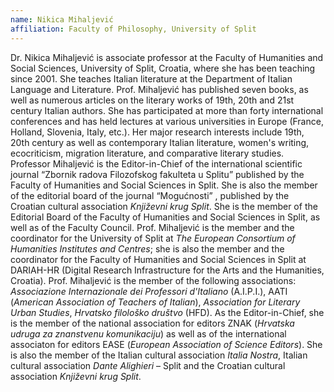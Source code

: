 ```yaml
---
name: Nikica Mihaljević
affiliation: Faculty of Philosophy, University of Split
---
```


Dr. Nikica Mihaljević is associate professor at the Faculty of Humanities and Social Sciences, University of Split, Croatia, where she has been teaching since 2001. She teaches Italian literature at the Department of Italian Language and Literature. Prof. Mihaljević has published seven books, as well as numerous articles on the literary works of 19th, 20th and 21st century Italian authors. She has participated at more than forty international conferences and has held lectures at various universities in Europe (France, Holland, Slovenia, Italy, etc.). Her major research interests include 19th, 20th century as well as contemporary Italian literature, women's writing, ecocriticism, migration literature, and comparative literary studies. Professor Mihaljević is the Editor-in-Chief of the international scientific journal “Zbornik radova Filozofskog fakulteta u Splitu” published by the Faculty of Humanities and Social Sciences in Split. She is also the member of the editorial board of the journal “Mogućnosti” , published by the Croatian cultural association _Književni krug Split_. She is the member of the Editorial Board of the Faculty of Humanities and Social Sciences in Split, as well as of the Faculty Council. Prof. Mihaljević is the member and the coordinator for the University of Split at _The European Consortium of Humanities Institutes and Centres_; she is also the member and the coordinator for the Faculty of Humanities and Social Sciences in Split at DARIAH-HR (Digital Research Infrastructure for the Arts and the Humanities, Croatia). Prof. Mihaljević is the member of the following associations: _Associazione Internazionale dei Professori d'Italiano_ (A.I.P.I.), AATI (_American Association of Teachers of Italian_), _Association for Literary Urban Studies_, _Hrvatsko filološko društvo_ (HFD). As the Editor-in-Chief, she is the member of the national association for editors ZNAK (_Hrvatska udruga za znanstvenu komunikaciju_) as well as of the international associaton for editors EASE (_European Association of Science Editors_). She is also the member of the Italian cultural association _Italia Nostra_, Italian cultural association _Dante Alighieri_ – Split and the Croatian cultural association _Književni krug Split_.
